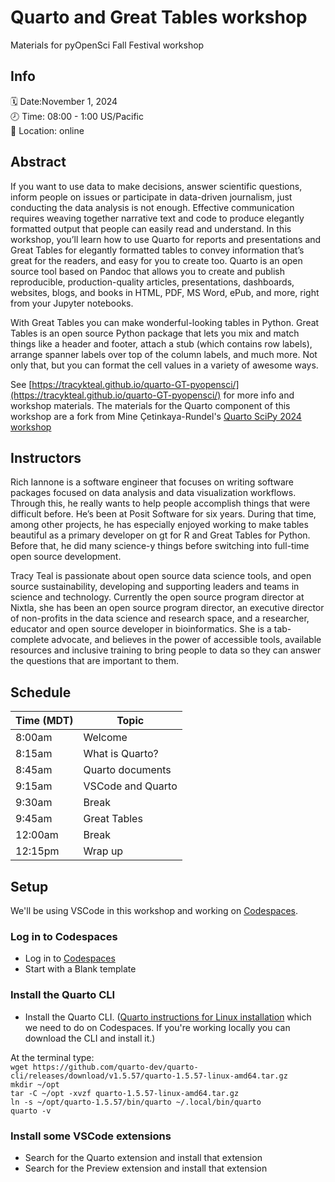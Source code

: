 # Quarto and Great Tables workshop

Materials for pyOpenSci Fall Festival workshop

## Info

🗓️ Date:November 1, 2024  
🕗 Time: 08:00 - 1:00 US/Pacific  
🏨 Location: online

## Abstract

If you want to use data to make decisions, answer scientific questions, inform people on issues or participate in data-driven journalism, just conducting the data analysis is not enough. Effective communication requires weaving together narrative text and code to produce elegantly formatted output that people can easily read and understand. In this workshop, you’ll learn how to use Quarto for reports and presentations and Great Tables for elegantly formatted tables to convey information that’s great for the readers, and easy for you to create too. Quarto is an open source tool based on Pandoc that allows you to create and publish reproducible, production-quality articles, presentations, dashboards, websites, blogs, and books in HTML, PDF, MS Word, ePub, and more, right from your Jupyter notebooks.

With Great Tables you can make wonderful-looking tables in Python. Great Tables is an open source Python package that lets you mix and match things like a header and footer, attach a stub (which contains row labels), arrange spanner labels over top of the column labels, and much more. Not only that, but you can format the cell values in a variety of awesome ways.

See [https://tracykteal.github.io/quarto-GT-pyopensci/](https://tracykteal.github.io/quarto-GT-pyopensci/) for more info and workshop materials.
The materials for the Quarto component of this workshop are a fork from Mine Çetinkaya-Rundel's [Quarto SciPy 2024 workshop](https://bit.ly/quarto-scipy24)

## Instructors

Rich Iannone is a software engineer that focuses on writing software packages focused on data analysis and data visualization workflows. Through this, he really wants to help people accomplish things that were difficult before. He’s been at Posit Software for six years. During that time, among other projects, he has especially enjoyed working to make tables beautiful as a primary developer on gt for R and Great Tables for Python. Before that, he did many science-y things before switching into full-time open source development. 

Tracy Teal is passionate about open source data science tools, and open source sustainability, developing and supporting leaders and teams in science and technology. Currently the open source program director at Nixtla, she has been an open source program director, an executive director of non-profits in the data science and research space, and a researcher, educator and open source developer in bioinformatics. She is a tab-complete advocate, and believes in the power of accessible tools, available resources and inclusive training to bring people to data so they can answer the questions that are important to them. 

## Schedule

| Time (MDT)    | Topic |
| -------- | ------- |
| 8:00am  | Welcome    |
| 8:15am | What is Quarto? |
| 8:45am    | Quarto documents |
| 9:15am    | VSCode and Quarto |
| 9:30am    | Break |
| 9:45am    | Great Tables |
| 12:00am   | Break |
| 12:15pm   | Wrap up | 

## Setup

We'll be using VSCode in this workshop and working on [Codespaces](https://github.com/features/codespaces). 

### Log in to Codespaces 
* Log in to [Codespaces](https://github.com/features/codespaces)
* Start with a Blank template

### Install the Quarto CLI
* Install the Quarto CLI. ([Quarto instructions for Linux installation](https://quarto.org/docs/download/tarball.html) which we need to do on Codespaces. If you're working locally you can download the CLI and install it.)

At the terminal type:  
`wget https://github.com/quarto-dev/quarto-cli/releases/download/v1.5.57/quarto-1.5.57-linux-amd64.tar.gz`  
`mkdir ~/opt`  
`tar -C ~/opt -xvzf quarto-1.5.57-linux-amd64.tar.gz`  
`ln -s ~/opt/quarto-1.5.57/bin/quarto ~/.local/bin/quarto`  
`quarto -v` 

### Install some VSCode extensions
* Search for the Quarto extension and install that extension
* Search for the Preview extension and install that extension

